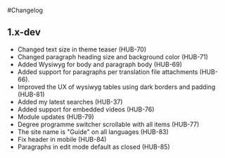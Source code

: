 #Changelog

## 1.x-dev

* Changed text size in theme teaser (HUB-70)
* Changed paragraph heading size and background color (HUB-71)
* Added Wysiwyg for body and paragraph body (HUB-69)
* Added support for paragraphs per translation file attachments (HUB-66).
* Improved the UX of wysiwyg tables using dark borders and padding (HUB-81)
* Added my latest searches (HUB-37)
* Added support for embedded videos (HUB-76)
* Module updates (HUB-79)
* Degree programme switcher scrollable with all items (HUB-77)
* The site name is "Guide" on all languages (HUB-83)
* Fix header in mobile (HUB-84)
* Paragraphs in edit mode default as closed (HUB-85)
